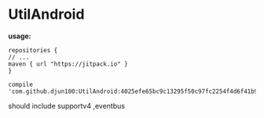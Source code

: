 # UtilAndroid
**usage:**

    repositories {
    // ...
    maven { url "https://jitpack.io" }
    }

    compile 'com.github.djun100:UtilAndroid:4025efe65bc9c13295f50c97fc2254f4d6f41b95'
should include supportv4 ,eventbus